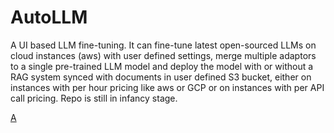 # AutoLLM
A UI based LLM fine-tuning. It can fine-tune latest open-sourced LLMs on cloud instances (aws) with user defined settings, merge multiple adaptors to a single pre-trained LLM model and deploy the model with or without a RAG system synced with documents in user defined S3 bucket, either on instances with per hour pricing like aws or GCP or on instances with per API call pricing. Repo is still in infancy stage.

<a href="[https://github.com/fabfabit/MyStuff_public/blob/master/files/ProjMarr_slides.pdf](https://github.com/Ratna-Sambhav/AutoLLM/blob/main/AI%20Tuners.pdf)https://github.com/Ratna-Sambhav/AutoLLM/blob/main/AI%20Tuners.pdf" class="image fit" ></a>
<a href="/AI Tuners.pdf" class="image fit">A</a>
